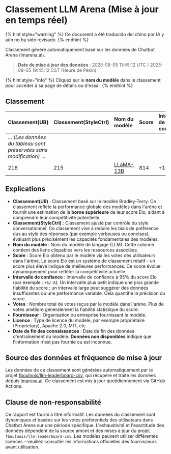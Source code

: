 # Classement LLM Arena (Mise à jour en temps réel)


{% hint style="warning" %}
Ce document a été traducido del chino por IA y aún no ha sido revisado.
{% endhint %}




Classement généré automatiquement basé sur les données de Chatbot Arena (lmarena.ai).

> **Date de mise à jour des données** : 2025-08-05 11:45:12 UTC / 2025-08-05 19:45:12 CST (Heure de Pékin)

{% hint style="info" %}
Cliquez sur le **nom du modèle** dans le classement pour accéder à sa page de détails ou d'essai.
{% endhint %}

## Classement

| Classement(UB) | Classement(StyleCtrl) | Nom du modèle                                                                                                                         | Score | Intervalle de confiance | Votes     | Fournisseur               | Licence                  | Date de fin des connaissances |
|:---|:---|:---|:---|:---|:---|:---|:---|:---|
| ... *(Les données du tableau sont préservées sans modification)* ... |
|      218 |             215 | [LLaMA-13B](https://arxiv.org/abs/2302.13971)                                                                               |  814 | +10/-12 | 2,446   | Meta                   | Non-commercial          | 2023/2   |

## Explications

- **Classement(UB)** : Classement basé sur le modèle Bradley-Terry. Ce classement reflète la performance globale des modèles dans l'arène et fournit une estimation de la **borne supérieure** de leur score Elo, aidant à comprendre leur compétitivité potentielle.
- **Classement(StyleCtrl)** : Classement ajusté par contrôle du style conversationnel. Ce classement vise à réduire les biais de préférence dus au style des réponses (par exemple verbeuses ou concises), évaluant plus précisément les capacités fondamentales des modèles.
- **Nom du modèle** : Nom du modèle de langage (LLM). Cette colonne contient des liens cliquables vers les ressources associées.
- **Score** : Score Elo obtenu par le modèle via les votes des utilisateurs dans l'arène. Le score Elo est un système de classement relatif - un score plus élevé indique de meilleures performances. Ce score évolue dynamiquement pour refléter la compétitivité actuelle.
- **Intervalle de confiance** : Intervalle de confiance à 95% du score Elo (par exemple : `+6/-6`). Un intervalle plus petit indique une plus grande fiabilité du score ; un intervalle large peut suggérer des données insuffisantes ou une performance variable. Cela quantifie la précision du score.
- **Votes** : Nombre total de votes reçus par le modèle dans l'arène. Plus de votes améliore généralement la fiabilité statistique du score.
- **Fournisseur** : Organisation ou entreprise fournissant le modèle.
- **Licence** : Type de licence du modèle, par exemple propriétaire (Proprietary), Apache 2.0, MIT, etc.
- **Date de fin des connaissances** : Date de fin des données d'entraînement du modèle. **Données non disponibles** indique que l'information n'est pas fournie ou est inconnue.

## Source des données et fréquence de mise à jour

Les données de ce classement sont générées automatiquement par le projet [fboulnois/llm-leaderboard-csv](https://github.com/fboulnois/llm-leaderboard-csv), qui récupère et traite les données depuis [lmarena.ai](https://lmarena.ai/). Ce classement est mis à jour quotidiennement via GitHub Actions.

## Clause de non-responsabilité

Ce rapport est fourni à titre informatif. Les données du classement sont dynamiques et basées sur les votes préférentiels des utilisateurs dans Chatbot Arena sur une période spécifique. L'exhaustivité et l'exactitude des données dépendent de la source amont et des mises à jour du projet `fboulnois/llm-leaderboard-csv`. Les modèles peuvent utiliser différentes licences - veuillez consulter les informations officielles des fournisseurs avant utilisation.
